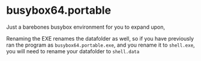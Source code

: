 # busybox64.portable
Just a barebones busybox environment for you to expand upon, 

Renaming the EXE renames the datafolder as well, so if you have previously ran the program as 
`busybox64.portable.exe`, and you rename it to `shell.exe`, you will need to rename your datafolder 
to `shell.data`
